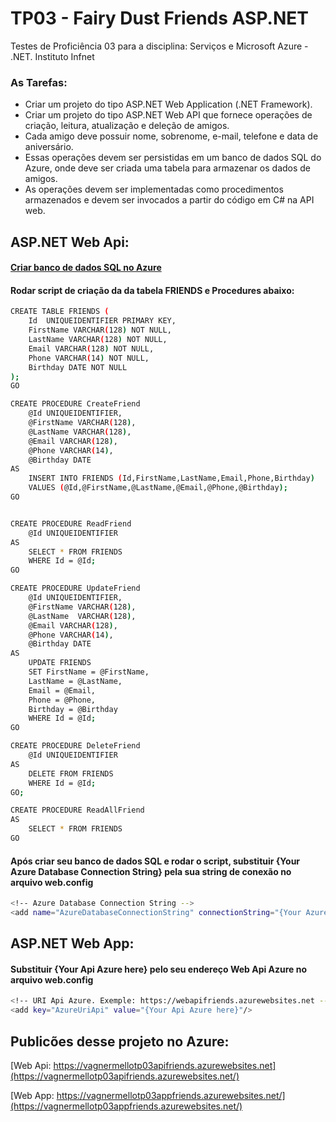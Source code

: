 # TP03 - Fairy Dust Friends ASP.NET

Testes de Proficiência 03 para a disciplina:  Serviços e Microsoft Azure - .NET. Instituto Infnet

### As Tarefas:
- Criar um projeto do tipo ASP.NET Web Application (.NET Framework).
- Criar um projeto do tipo ASP.NET Web API que fornece operações de criação, leitura, atualização e deleção de amigos. 
- Cada amigo deve possuir nome, sobrenome, e-mail, telefone e data de aniversário.
- Essas operações devem ser persistidas em um banco de dados SQL do Azure, onde deve ser criada uma tabela para armazenar os dados de amigos. 
- As operações devem ser implementadas como procedimentos armazenados e devem ser invocados a partir do código em C# na API web.


## ASP.NET Web Api:

#### [Criar banco de dados SQL no Azure](https://docs.microsoft.com/pt-br/azure/sql-database/sql-database-get-started-portal)

#### Rodar script de criação da da tabela FRIENDS e Procedures abaixo:

```sh
CREATE TABLE FRIENDS (
    Id 	UNIQUEIDENTIFIER PRIMARY KEY,
    FirstName VARCHAR(128) NOT NULL,          
    LastName VARCHAR(128) NOT NULL,
    Email VARCHAR(128) NOT NULL,           
    Phone VARCHAR(14) NOT NULL,        
    Birthday DATE NOT NULL
);
GO

CREATE PROCEDURE CreateFriend
	@Id UNIQUEIDENTIFIER,
	@FirstName VARCHAR(128),
	@LastName VARCHAR(128),
	@Email VARCHAR(128),
	@Phone VARCHAR(14), 
	@Birthday DATE
AS
	INSERT INTO FRIENDS (Id,FirstName,LastName,Email,Phone,Birthday)	
	VALUES (@Id,@FirstName,@LastName,@Email,@Phone,@Birthday);
GO


CREATE PROCEDURE ReadFriend
	@Id UNIQUEIDENTIFIER
AS
	SELECT * FROM FRIENDS
	WHERE Id = @Id;
GO

CREATE PROCEDURE UpdateFriend
	@Id UNIQUEIDENTIFIER,
	@FirstName VARCHAR(128),
	@LastName  VARCHAR(128),
	@Email VARCHAR(128),
	@Phone VARCHAR(14), 
	@Birthday DATE
AS
	UPDATE FRIENDS
	SET FirstName = @FirstName,
	LastName = @LastName,
	Email = @Email,
	Phone = @Phone,
	Birthday = @Birthday
	WHERE Id = @Id;
GO

CREATE PROCEDURE DeleteFriend
	@Id UNIQUEIDENTIFIER
AS
	DELETE FROM FRIENDS
	WHERE Id = @Id;
GO;

CREATE PROCEDURE ReadAllFriend
AS
	SELECT * FROM FRIENDS
GO
```

#### Após criar seu banco de dados SQL e rodar o script, substituir {Your Azure Database Connection String} pela sua string de conexão no arquivo web.config

```sh
<!-- Azure Database Connection String -->
<add name="AzureDatabaseConnectionString" connectionString="{Your Azure Database Connection String}" providerName="System.Data.SqlClient" />
```

## ASP.NET Web App:

#### Substituir {Your Api Azure here} pelo seu endereço Web Api Azure no arquivo web.config

```sh
<!-- URI Api Azure. Exemple: https://webapifriends.azurewebsites.net -->
<add key="AzureUriApi" value="{Your Api Azure here}"/>   
```

## Publicões desse projeto no Azure:

[Web Api: https://vagnermellotp03apifriends.azurewebsites.net](https://vagnermellotp03apifriends.azurewebsites.net/)

[Web App: https://vagnermellotp03appfriends.azurewebsites.net/](https://vagnermellotp03appfriends.azurewebsites.net/)
